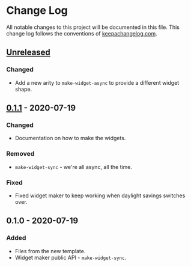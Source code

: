 # Change Log
All notable changes to this project will be documented in this file. This change log follows the conventions of [keepachangelog.com](http://keepachangelog.com/).

## [Unreleased]
### Changed
- Add a new arity to `make-widget-async` to provide a different widget shape.

## [0.1.1] - 2020-07-19
### Changed
- Documentation on how to make the widgets.

### Removed
- `make-widget-sync` - we're all async, all the time.

### Fixed
- Fixed widget maker to keep working when daylight savings switches over.

## 0.1.0 - 2020-07-19
### Added
- Files from the new template.
- Widget maker public API - `make-widget-sync`.

[Unreleased]: https://github.com/your-name/etcd3-clojure/compare/0.1.1...HEAD
[0.1.1]: https://github.com/your-name/etcd3-clojure/compare/0.1.0...0.1.1
